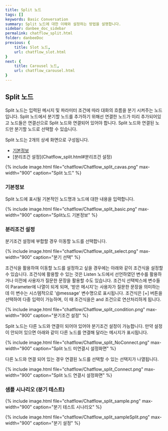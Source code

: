 ```yaml
---
title: Split 노드
tags: []
keywords: Basic Conversation
summary: Split 노드에 대한 이해와 설정하는 방법을 설명합니다.
sidebar: danbee_doc_sidebar
permalink: chatflow_split.html
folder: danbeeDoc
previous: {
    title: Slot 노드,
    url: chatflow_slot.html
}
next: {
    title: Carousel 노드,
    url: chatflow_carousel.html
}
---
```


## Split 노드

Split 노드는 입력된 메시지 및 파라미터 조건에 따라 대화의 흐름을 분기 시켜주는 노드입니다. Split 노드에서 분기할 노드를 추가하기 위해선 연결한 노드가 미리 추가되어있고 노드들은 연결선으로 Split 노드와 연결되어 있어야 합니다. Split 노드와 연결된 노드만 분기할 노드로 선택할 수 있습니다.


Split 노드는 2개의 상세 화면으로 구성됩니다.
- [기본정보](Chatflow_split.html#기본정보)
- [분리조건 설정](Chatflow_split.html#분리조건 설정)

{% include image.html file="chatflow/Chatflow_split_cavas.png" max-width="900" caption="Split 노드" %}


### 기본정보

Split 노드에 표시될 기본적인 노드명과 노드에 대한 내용을 입력합니다.

{% include image.html file="chatflow/Chatflow_split_basic.png" max-width="900" caption="Split노드 기본정보" %}

### 분리조건 설정

분기조건 설정에 부합할 경우 이동할 노드를 선택합니다. 

{% include image.html file="chatflow/Chatflow_split_select.png" max-width="900" caption="분기 선택" %}

조건식을 활용하여 이동할 노드를 설정하고 싶을 경우에는 아래와 같이 조건식을 설정할 수 있습니다. 
조건식에 활용할 수 있는 것은 Listen 노드에서 선언하였던 변수를 활용하거나 이전에 사용자가 질문한 문장을 활용할 수도 있습니다. 
조건식 선택박스에 변수들이 Parameter에 나열이 되게 되며, '받은 메시지'는 사용자가 질문한 문장을 의미하는데 이 변수는 시스템적으로 '@message' 변수명으로 표시됩니다.
조건식은 [+] 버튼을 선택하여 다중 입력이 가능하며, 이 때 조건식을은 and 조건으로 연산처리하게 됩니다. 

{% include image.html file="chatflow/Chatflow_split_condition.png" max-width="900" caption="분기조건 설정" %}

Split 노드는 다른 노드와 연결이 되어야 있어야 분기조건 설정이 가능합니다. 만약 설정이 안되어 있으면 아래와 같이 다른 노드를 연결해 달라는 메시지가 표시됩니다.

{% include image.html file="chatflow/Chatflow_split_NoConnect.png" max-width="900" caption="Split 노드 미연결시 설정화면" %}

다른 노드와 연결 되어 있는 경우 연결된 노드를 선택할 수 있는 선택지가 나열됩니다. 

{% include image.html file="chatflow/Chatflow_split_Connect.png" max-width="900" caption="Split 노드 연결시 설정화면" %}

### 샘플 시나리오 (분기 테스트)

{% include image.html file="chatflow/Chatflow_split_sample.png" max-width="900" caption="분기 테스트 시나리오" %}

{% include image.html file="chatflow/Chatflow_split_sampleSplit.png" max-width="900" caption="분기 설정" %}